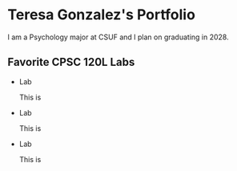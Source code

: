 
# Teresa Gonzalez's Portfolio

I am a Psychology major at CSUF and I plan on graduating in 2028. 

## Favorite CPSC 120L Labs 

* Lab

    This is 
* Lab

    This is 
* Lab

    This is
